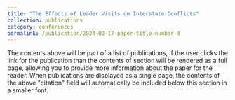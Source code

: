 ```yaml
---
title: "The Effects of Leader Visits on Interstate Conflicts"
collection: publications
category: conferences
permalink: /publication/2024-02-17-paper-title-number-4
---
```


The contents above will be part of a list of publications, if the user clicks the link for the publication than the contents of section will be rendered as a full page, allowing you to provide more information about the paper for the reader. When publications are displayed as a single page, the contents of the above "citation" field will automatically be included below this section in a smaller font.
